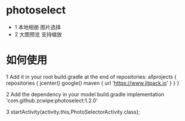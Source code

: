 # photoselect
* 1 本地相册 图片选择
* 2 大图预览 支持缩放
# 如何使用

1 Add it in your root build.gradle at the end of repositories:
allprojects {
    repositories {
        jcenter()
        google()
        maven { url 'https://www.jitpack.io' }
    }
}

2 Add the dependency in your model build.gradle
 implementation 'com.github.zcwipe:photoselect:1.2.0'
 
3 startActivity(activity.this,PhotoSelectorActivity.class);
 
